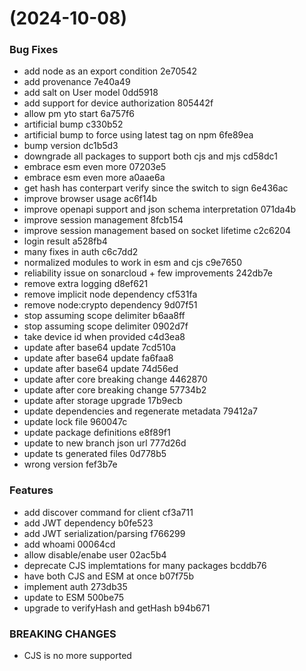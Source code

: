 #  (2024-10-08)


### Bug Fixes

* add node as an export condition 2e70542
* add provenance 7e40a49
* add salt on User model 0dd5918
* add support for device authorization 805442f
* allow pm yto start 6a757f6
* artificial bump c330b52
* artificial bump to force using latest tag on npm 6fe89ea
* bump version dc1b5d3
* downgrade all packages to support both cjs and mjs cd58dc1
* embrace esm even more 07203e5
* embrace esm even more a0aae6a
* get hash has conterpart verify since the switch to sign 6e436ac
* improve browser usage ac6f14b
* improve openapi support and json schema interpretation 071da4b
* improve session management 8fcb154
* improve session management based on socket lifetime c2c6204
* login result a528fb4
* many fixes in auth c6c7dd2
* normalized modules to work in esm and cjs c9e7650
* reliability issue on sonarcloud + few improvements 242db7e
* remove extra logging d8ef621
* remove implicit node dependency cf531fa
* remove node:crypto dependency 9d07f51
* stop assuming scope delimiter b6aa8ff
* stop assuming scope delimiter 0902d7f
* take device id when provided c4d3ea8
* update after base64 update 7cd510a
* update after base64 update fa6faa8
* update after base64 update 74d56ed
* update after core breaking change 4462870
* update after core breaking change 57734b2
* update after storage upgrade 17b9ecb
* update dependencies and regenerate metadata 79412a7
* update lock file 960047c
* update package definitions e8f89f1
* update to new branch json url 777d26d
* update ts generated files 0d778b5
* wrong version fef3b7e


### Features

* add discover command for client cf3a711
* add JWT dependency b0fe523
* add JWT serialization/parsing f766299
* add whoami 00064cd
* allow disable/enabe user 02ac5b4
* deprecate CJS implemtations for many packages bcddb76
* have both CJS and ESM at once b07f75b
* implement auth 273db35
* update to ESM 500be75
* upgrade to verifyHash and getHash b94b671


### BREAKING CHANGES

* CJS is no more supported



